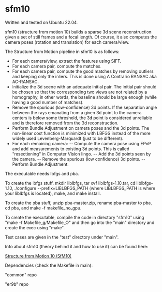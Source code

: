 # sfm10

Written and tested on Ubuntu 22.04.

sfm10 (structure from motion 10) builds a sparse 3d scene reconstruction given a set of still frames and a focal length. Of course, it also computes the camera poses (rotation and translation) for each camera/view.

The Structure from Motion pipeline in sfm10 is as follows:
- For each camera/view, extract the features using SIFT.
- For each camera pair, compute the matches.
- For each camera pair, compute the good matches by removing outliers and keeping only the inliers. This is done using A Contrario RANSAC aka AC-RANSAC.
- Initialize the 3d scene with an adequate initial pair. The initial pair should be chosen so that the corresponding two views are not related by a homography, in other words, the baseline should be large enough (while having a good number of matches).
- Remove the spurious (low-confidence) 3d points. If the separation angle between the rays emanating from a given 3d point to the camera centers is below some threshold, the 3d point is considered unreliable and is therefore removed from the 3d reconstruction.
- Perform Bundle Adjustment on camera poses and the 3d points. The non-linear cost function is minimized with LBFGS instead of the more widely used Levenberg-Marquardt (just to be different).
- For each remaining camera:
-- Compute the camera pose using EPnP and add measurements to existing 3d points. This is called "resectioning" in Computer Vision lingo.
-- Add the 3d points seen by the camera.
-- Remove the spurious (low confidence) 3d points.
-- Perform Bundle Adjustment.

The executable needs lbfgs and pba.

To create the lbfgs stuff, mkdir liblbfgs, tar xvf liblbfgs-1.10.tar, cd liblbfgs-1.10, ./configure --prefix=LIBLBFGS_PATH (where LIBLBFGS_PATH is where your liblbfgs is located), make, and make install.

To create the pba stuff, unzip pba-master.zip, rename pba-master to pba, cd pba, and make -f makefile_no_gpu.

To create the executable, compile the code in directory "sfm10" using "make -f Makefile_g/Makefile_O" and then go into the "main" directory and create the exec using "make".

Test cases are given in the "test" directory under "main".

Info about sfm10 (theory behind it and how to use it) can be found here:

[Structure from Motion 10 (SfM10)](http://3dstereophoto.blogspot.com/2016/04/structure-from-motion-10-sfm10.html)

Dependencies (check the Makefile in main):

"common" repo

"er9b" repo
